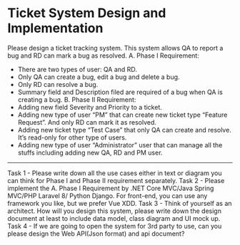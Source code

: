 # Ticket System Design and Implementation

Please design a ticket tracking system. This system allows QA to report a bug and RD can mark a bug as resolved.
A. Phase I Requirement:
- There are two types of user: QA and RD.
- Only QA can create a bug, edit a bug and delete a bug.
- Only RD can resolve a bug.
- Summary field and Description filed are required of a bug when QA is creating a bug.
B. Phase II Requirement:
- Adding new field Severity and Priority to a ticket.
- Adding new type of user “PM” that can create new ticket type “Feature Request”. And only RD can mark it as resolved.
- Adding new ticket type “Test Case” that only QA can create and resolve. It’s read-only for other type of users.
- Adding new type of user “Administrator” user that can manage all the stuffs including adding new QA, RD and PM user.
---------------------------------------------------------------------------------------------------------------------------------------------------
Task 1 - Please write down all the use cases either in text or diagram you can think for Phase I and Phase II requirement separately.
Task 2 - Please implement the A. Phase I Requirement by .NET Core MVC/Java Spring MVC/PHP Laravel 8/ Python Django. For front-end, you can use any framework you like, but we prefer Vue XDD.
Task 3 - Think of yourself as an architect. How will you design this system, please write down the design document at least to include data model, class diagram and UI mock up.
Task 4 - If we are going to open the system for 3rd party to use, can you please design the Web API(Json format) and api document?
